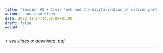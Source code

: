 ```yaml
---
title: "Session #5 • Civic tech and the digitalization of citizen participation"
author: "Jonathan Piron"
date: 2022-11-24T14:00:00+01:00
draft: false
weight: 5
---
```


_> [see slides](/slides/session5.htm) or [download .pdf](/files/LSPRI2224_slides_session5.pdf)_

---

